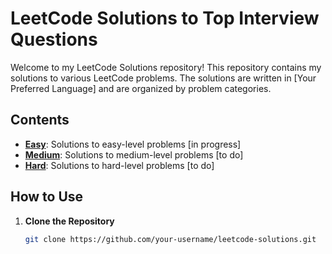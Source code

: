 # LeetCode Solutions to Top Interview Questions

Welcome to my LeetCode Solutions repository! This repository contains my solutions to various LeetCode problems. The solutions are written in [Your Preferred Language] and are organized by problem categories.

## Contents

- [**Easy**](./easy): Solutions to easy-level problems [in progress]
- [**Medium**](./medium): Solutions to medium-level problems [to do]
- [**Hard**](./hard): Solutions to hard-level problems [to do]

## How to Use

1. **Clone the Repository**

   ```bash
   git clone https://github.com/your-username/leetcode-solutions.git
   ```

